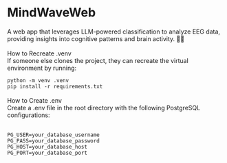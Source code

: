 # MindWaveWeb
A web app that leverages LLM-powered classification to analyze EEG data, providing insights into cognitive patterns and brain activity. 🚀🧠
<br><br>
How to Recreate .venv <br>
If someone else clones the project, they can recreate the virtual environment by running: <br>

`python -m venv .venv` <br>
`pip install -r requirements.txt`
<br><br>
How to Create .env<br>
Create a .env file in the root directory with the following PostgreSQL configurations:<br><br>

`PG_USER=your_database_username` <br>
`PG_PASS=your_database_password` <br>
`PG_HOST=your_database_host` <br>
`PG_PORT=your_database_port`
